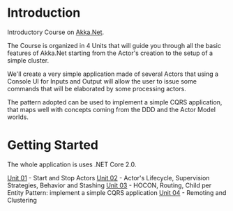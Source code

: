 # Introduction 

Introductory Course on [Akka.Net](http://getakka.net/).

The Course is organized in 4 Units that will guide you through all the basic features of Akka.Net starting from the Actor's creation to the setup of a simple cluster.

We'll create a very simple application made of several Actors that using a Console UI for Inputs and Output will allow the user to issue some commands that will be elaborated by some processing actors.

The pattern adopted can be used to implement a simple CQRS application, that maps well with concepts coming from the DDD and the Actor Model worlds.

# Getting Started

The whole application is uses .NET Core 2.0.

[Unit 01](src/Unit01/Unit01.md) - Start and Stop Actors
[Unit 02](src/Unit02/Unit02.md) - Actor's Lifecycle, Supervision Strategies, Behavior and Stashing
[Unit 03](src/Unit03/Unit03.md) - HOCON, Routing, Child per Entity Pattern: implement a simple CQRS application
[Unit 04](src/Unit03/Unit04.md) - Remoting and Clustering
